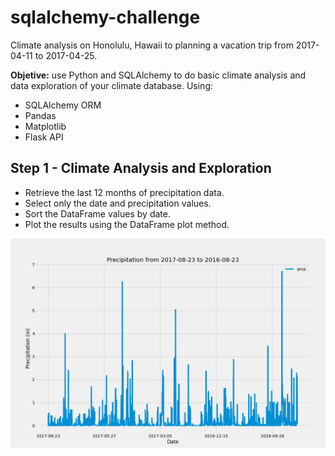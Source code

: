 # sqlalchemy-challenge
Climate analysis on Honolulu, Hawaii to planning a vacation trip from 2017-04-11 to 2017-04-25.

**Objetive:** use Python and SQLAlchemy to do basic climate analysis and data exploration of your climate database. Using:
  - SQLAlchemy ORM
  - Pandas
  - Matplotlib
  - Flask API

## Step 1 - Climate Analysis and Exploration

  - Retrieve the last 12 months of precipitation data.
  - Select only the date and precipitation values.
  - Sort the DataFrame values by date.
  - Plot the results using the DataFrame plot method.

![Precipitation](Images/precipitation.png)
